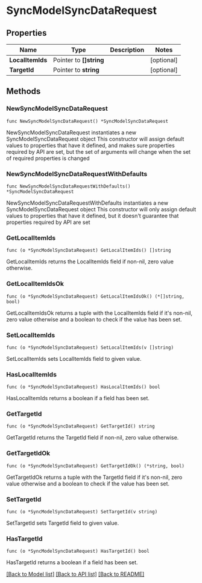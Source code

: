 # SyncModelSyncDataRequest

## Properties

Name | Type | Description | Notes
------------ | ------------- | ------------- | -------------
**LocalItemIds** | Pointer to **[]string** |  | [optional] 
**TargetId** | Pointer to **string** |  | [optional] 

## Methods

### NewSyncModelSyncDataRequest

`func NewSyncModelSyncDataRequest() *SyncModelSyncDataRequest`

NewSyncModelSyncDataRequest instantiates a new SyncModelSyncDataRequest object
This constructor will assign default values to properties that have it defined,
and makes sure properties required by API are set, but the set of arguments
will change when the set of required properties is changed

### NewSyncModelSyncDataRequestWithDefaults

`func NewSyncModelSyncDataRequestWithDefaults() *SyncModelSyncDataRequest`

NewSyncModelSyncDataRequestWithDefaults instantiates a new SyncModelSyncDataRequest object
This constructor will only assign default values to properties that have it defined,
but it doesn't guarantee that properties required by API are set

### GetLocalItemIds

`func (o *SyncModelSyncDataRequest) GetLocalItemIds() []string`

GetLocalItemIds returns the LocalItemIds field if non-nil, zero value otherwise.

### GetLocalItemIdsOk

`func (o *SyncModelSyncDataRequest) GetLocalItemIdsOk() (*[]string, bool)`

GetLocalItemIdsOk returns a tuple with the LocalItemIds field if it's non-nil, zero value otherwise
and a boolean to check if the value has been set.

### SetLocalItemIds

`func (o *SyncModelSyncDataRequest) SetLocalItemIds(v []string)`

SetLocalItemIds sets LocalItemIds field to given value.

### HasLocalItemIds

`func (o *SyncModelSyncDataRequest) HasLocalItemIds() bool`

HasLocalItemIds returns a boolean if a field has been set.

### GetTargetId

`func (o *SyncModelSyncDataRequest) GetTargetId() string`

GetTargetId returns the TargetId field if non-nil, zero value otherwise.

### GetTargetIdOk

`func (o *SyncModelSyncDataRequest) GetTargetIdOk() (*string, bool)`

GetTargetIdOk returns a tuple with the TargetId field if it's non-nil, zero value otherwise
and a boolean to check if the value has been set.

### SetTargetId

`func (o *SyncModelSyncDataRequest) SetTargetId(v string)`

SetTargetId sets TargetId field to given value.

### HasTargetId

`func (o *SyncModelSyncDataRequest) HasTargetId() bool`

HasTargetId returns a boolean if a field has been set.


[[Back to Model list]](../README.md#documentation-for-models) [[Back to API list]](../README.md#documentation-for-api-endpoints) [[Back to README]](../README.md)


